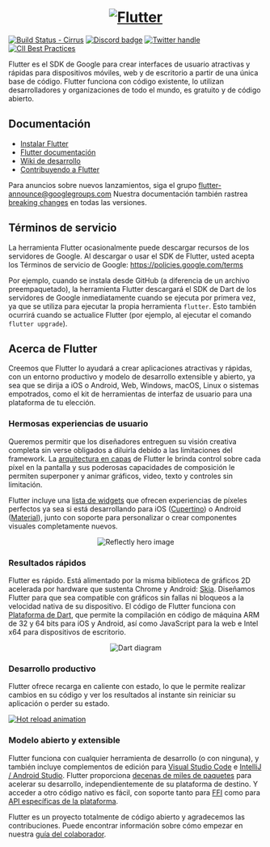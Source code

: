 <a href="https://flutter.dev/">
  <h1 align="center">
    <picture>
      <source media="(prefers-color-scheme: dark)" srcset="https://storage.googleapis.com/cms-storage-bucket/6e19fee6b47b36ca613f.png">
      <img alt="Flutter" src="https://storage.googleapis.com/cms-storage-bucket/c823e53b3a1a7b0d36a9.png">
    </picture>
  </h1>
</a>

[![Build Status - Cirrus][]][Build status]
[![Discord badge][]][Discord instructions]
[![Twitter handle][]][Twitter badge]
[![CII Best Practices](https://bestpractices.coreinfrastructure.org/projects/5631/badge)](https://bestpractices.coreinfrastructure.org/projects/5631)

Flutter es el SDK de Google para crear interfaces de usuario atractivas y rápidas para dispositivos móviles, web y de escritorio a partir de una única base de código. Flutter funciona con código existente, lo utilizan desarrolladores y organizaciones de todo el mundo, es gratuito y de código abierto.

## Documentación

* [Instalar Flutter](https://flutter.dev/get-started/)
* [Flutter documentación](https://flutter.dev/docs)
* [Wiki de desarrollo](https://github.com/flutter/flutter/wiki)
* [Contribuyendo a Flutter](https://github.com/flutter/flutter/blob/master/CONTRIBUTING.md)

Para anuncios sobre nuevos lanzamientos, siga el grupo
[flutter-announce@googlegroups.com](https://groups.google.com/forum/#!forum/flutter-announce)
Nuestra documentación también rastrea [breaking changes](https://flutter.dev/docs/release/breaking-changes) en todas las versiones.

## Términos de servicio

La herramienta Flutter ocasionalmente puede descargar recursos de los servidores de Google. Al descargar o usar el SDK de Flutter, usted acepta los Términos de servicio de Google:
https://policies.google.com/terms

Por ejemplo, cuando se instala desde GitHub (a diferencia de un archivo preempaquetado), la herramienta Flutter descargará el SDK de Dart de los servidores de Google
inmediatamente cuando se ejecuta por primera vez, ya que se utiliza para ejecutar la propia herramienta `flutter`. Esto también ocurrirá cuando se actualice Flutter (por ejemplo, al ejecutar el comando `flutter upgrade`).

## Acerca de Flutter

Creemos que Flutter lo ayudará a crear aplicaciones atractivas y rápidas, con un entorno productivo y modelo de desarrollo extensible y abierto, ya sea que se dirija a iOS o Android, Web, Windows, macOS, Linux o sistemas empotrados, como el kit de herramientas de interfaz de usuario para una plataforma de tu elección.

### Hermosas experiencias de usuario

Queremos permitir que los diseñadores entreguen su visión creativa completa sin verse obligados a diluirla debido a las limitaciones del framework.
La [arquitectura en capas] de Flutter le brinda control sobre cada píxel en la pantalla y sus poderosas capacidades de composición le permiten superponer y animar gráficos, video, texto y controles sin limitación.

Flutter incluye una [lista de widgets][catálogo de widgets] que ofrecen experiencias de píxeles perfectos ya sea si está desarrollando para iOS ([Cupertino]) o Android ([Material]), junto con soporte para personalizar o crear componentes visuales completamente nuevos.

<p align="center"><img src="https://github.com/flutter/website/blob/main/src/assets/images/docs/homepage/reflectly-hero-600px.png?raw=true" alt="Reflectly hero image"></p>

### Resultados rápidos

Flutter es rápido. Está alimentado por la misma biblioteca de gráficos 2D acelerada por hardware que sustenta Chrome y Android: [Skia]. Diseñamos Flutter para que sea compatible con gráficos sin fallas ni bloqueos a la velocidad nativa de su dispositivo.
El código de Flutter funciona con [Plataforma de Dart], que permite la compilación en código de máquina ARM de 32 y 64 bits para iOS y Android, así como JavaScript para la web e Intel x64 para dispositivos de escritorio.

<p align="center"><img src="https://github.com/flutter/website/blob/main/src/assets/images/docs/homepage/dart-diagram-small.png?raw=true" alt="Dart diagram"></p>

### Desarrollo productivo

Flutter ofrece recarga en caliente con estado, lo que le permite realizar cambios en su código y ver los resultados al instante sin reiniciar su aplicación o perder su estado.

[![Hot reload animation][]][Hot reload]

### Modelo abierto y extensible

Flutter funciona con cualquier herramienta de desarrollo (o con ninguna), y también incluye complementos de edición para [Visual Studio Code] e [IntelliJ / Android Studio].
Flutter proporciona [decenas de miles de paquetes][Flutter packages] para acelerar su desarrollo, independientemente de su plataforma de destino. Y acceder a otro código nativo es fácil, con soporte tanto para [FFI] como para [API específicas de la plataforma][canales de la plataforma].

Flutter es un proyecto totalmente de código abierto y agradecemos las contribuciones.
Puede encontrar información sobre cómo empezar en nuestra
[guía del colaborador](CONTRIBUTING.md).


[flutter.dev]: https://flutter.dev
[Build Status - Cirrus]: https://api.cirrus-ci.com/github/flutter/flutter.svg
[Build status]: https://cirrus-ci.com/github/flutter/flutter/master
[Discord instructions]: https://github.com/flutter/flutter/wiki/Chat
[Discord badge]: https://img.shields.io/discord/608014603317936148
[Twitter handle]: https://img.shields.io/twitter/follow/flutterdev.svg?style=social&label=Follow
[Twitter badge]: https://twitter.com/intent/follow?screen_name=flutterdev
[arquitectura en capas]: https://flutter.dev/docs/resources/inside-flutter
[architectural overview]: https://docs.flutter.dev/resources/architectural-overview
[catálogo de widgets]: https://flutter.dev/widgets/
[Cupertino]: https://docs.flutter.dev/development/ui/widgets/cupertino
[Material]: https://docs.flutter.dev/development/ui/widgets/material
[Skia]: https://skia.org/
[Plataforma de Dart]: https://dart.dev/
[Hot reload animation]: https://github.com/flutter/website/blob/main/src/assets/images/docs/tools/android-studio/hot-reload.gif?raw=true
[Hot reload]: https://docs.flutter.dev/development/tools/hot-reload
[Visual Studio Code]: https://marketplace.visualstudio.com/items?itemName=Dart-Code.flutter
[IntelliJ / Android Studio]: https://plugins.jetbrains.com/plugin/9212-flutter
[Flutter packages]: https://pub.dev/flutter
[FFI]: https://flutter.dev/docs/development/platform-integration/c-interop
[canales de la plataforma]: https://flutter.dev/docs/development/platform-integration/platform-channels
[interop example]: https://github.com/flutter/flutter/tree/master/examples/platform_channel
